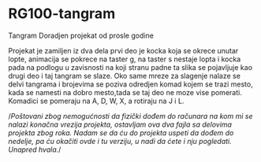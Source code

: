 # RG100-tangram
Tangram
Doradjen projekat od prosle godine

Projekat je zamiljen iz dva dela prvi deo je kocka koja se okrece unutar lopte, animacija se pokrece na taster g, na taster s nestaje lopta i kocka pada na podlogu u zavisnosti na koji stranu padne ta slika se pojavljuje kao drugi deo i taj tangram se slaze. Oko same mreze za slagenje nalaze se delvi tangrama i brojevima se poziva odredjen komad kojem se trazi mesto, kada se namesti na dobro mesto,tada se taj deo ne moze vise pomerati.
Komadici se pomeraju na A, D, W, X, a rotiraju na J i L.

/*Poštovani zbog nemogućnosti da fizički dođem do računara na kom mi se nalazi konačna vrezija projekta, ostavljam ova dva fajla sa delovima projekta zbog roka. Nadam se da ću do projekta uspeti da dođem do nedelje, pa ću okačiti ovde i tu verziju, u nadi da ćete i nju pogledati. Unapred hvala.*/

